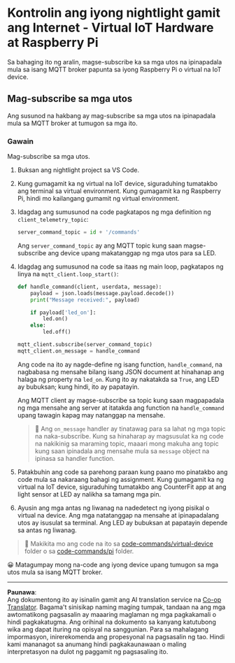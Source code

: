 <!--
CO_OP_TRANSLATOR_METADATA:
{
  "original_hash": "c527ce85d69b1a3875366ec61cbed8aa",
  "translation_date": "2025-08-28T00:26:23+00:00",
  "source_file": "1-getting-started/lessons/4-connect-internet/single-board-computer-commands.md",
  "language_code": "tl"
}
-->
# Kontrolin ang iyong nightlight gamit ang Internet - Virtual IoT Hardware at Raspberry Pi

Sa bahaging ito ng aralin, magse-subscribe ka sa mga utos na ipinapadala mula sa isang MQTT broker papunta sa iyong Raspberry Pi o virtual na IoT device.

## Mag-subscribe sa mga utos

Ang susunod na hakbang ay mag-subscribe sa mga utos na ipinapadala mula sa MQTT broker at tumugon sa mga ito.

### Gawain

Mag-subscribe sa mga utos.

1. Buksan ang nightlight project sa VS Code.

1. Kung gumagamit ka ng virtual na IoT device, siguraduhing tumatakbo ang terminal sa virtual environment. Kung gumagamit ka ng Raspberry Pi, hindi mo kailangang gumamit ng virtual environment.

1. Idagdag ang sumusunod na code pagkatapos ng mga definition ng `client_telemetry_topic`:

    ```python
    server_command_topic = id + '/commands'
    ```

    Ang `server_command_topic` ay ang MQTT topic kung saan magse-subscribe ang device upang makatanggap ng mga utos para sa LED.

1. Idagdag ang sumusunod na code sa itaas ng main loop, pagkatapos ng linya na `mqtt_client.loop_start()`:

    ```python
    def handle_command(client, userdata, message):
        payload = json.loads(message.payload.decode())
        print("Message received:", payload)
    
        if payload['led_on']:
            led.on()
        else:
            led.off()
    
    mqtt_client.subscribe(server_command_topic)
    mqtt_client.on_message = handle_command
    ```

    Ang code na ito ay nagde-define ng isang function, `handle_command`, na nagbabasa ng mensahe bilang isang JSON document at hinahanap ang halaga ng property na `led_on`. Kung ito ay nakatakda sa `True`, ang LED ay bubuksan; kung hindi, ito ay papatayin.

    Ang MQTT client ay magse-subscribe sa topic kung saan magpapadala ng mga mensahe ang server at itatakda ang function na `handle_command` upang tawagin kapag may natanggap na mensahe.

    > 💁 Ang `on_message` handler ay tinatawag para sa lahat ng mga topic na naka-subscribe. Kung sa hinaharap ay magsusulat ka ng code na nakikinig sa maraming topic, maaari mong makuha ang topic kung saan ipinadala ang mensahe mula sa `message` object na ipinasa sa handler function.

1. Patakbuhin ang code sa parehong paraan kung paano mo pinatakbo ang code mula sa nakaraang bahagi ng assignment. Kung gumagamit ka ng virtual na IoT device, siguraduhing tumatakbo ang CounterFit app at ang light sensor at LED ay nalikha sa tamang mga pin.

1. Ayusin ang mga antas ng liwanag na nadedetect ng iyong pisikal o virtual na device. Ang mga natatanggap na mensahe at ipinapadalang utos ay isusulat sa terminal. Ang LED ay bubuksan at papatayin depende sa antas ng liwanag.

> 💁 Makikita mo ang code na ito sa [code-commands/virtual-device](../../../../../1-getting-started/lessons/4-connect-internet/code-commands/virtual-device) folder o sa [code-commands/pi](../../../../../1-getting-started/lessons/4-connect-internet/code-commands/pi) folder.

😀 Matagumpay mong na-code ang iyong device upang tumugon sa mga utos mula sa isang MQTT broker.

---

**Paunawa**:  
Ang dokumentong ito ay isinalin gamit ang AI translation service na [Co-op Translator](https://github.com/Azure/co-op-translator). Bagama't sinisikap naming maging tumpak, tandaan na ang mga awtomatikong pagsasalin ay maaaring maglaman ng mga pagkakamali o hindi pagkakatugma. Ang orihinal na dokumento sa kanyang katutubong wika ang dapat ituring na opisyal na sanggunian. Para sa mahalagang impormasyon, inirerekomenda ang propesyonal na pagsasalin ng tao. Hindi kami mananagot sa anumang hindi pagkakaunawaan o maling interpretasyon na dulot ng paggamit ng pagsasaling ito.